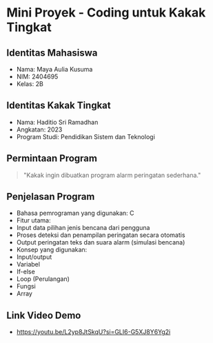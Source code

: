 # Mini Proyek - Coding untuk Kakak Tingkat
## Identitas Mahasiswa
- Nama: Maya Aulia Kusuma
- NIM: 2404695
- Kelas: 2B
## Identitas Kakak Tingkat
- Nama: Haditio Sri Ramadhan
- Angkatan: 2023
- Program Studi: Pendidikan Sistem dan Teknologi
## Permintaan Program
> "Kakak ingin dibuatkan program alarm peringatan sederhana."
## Penjelasan Program
- Bahasa pemrograman yang digunakan: C
- Fitur utama:
- Input data pilihan jenis bencana dari pengguna
- Proses deteksi dan penampilan peringatan secara otomatis
- Output peringatan teks dan suara alarm (simulasi bencana)
- Konsep yang digunakan:
- Input/output
- Variabel
- If-else
- Loop (Perulangan)
- Fungsi
- Array
## Link Video Demo
- https://youtu.be/L2yp8JtSkqU?si=GLI6-G5XJ8Y6Yg2i
